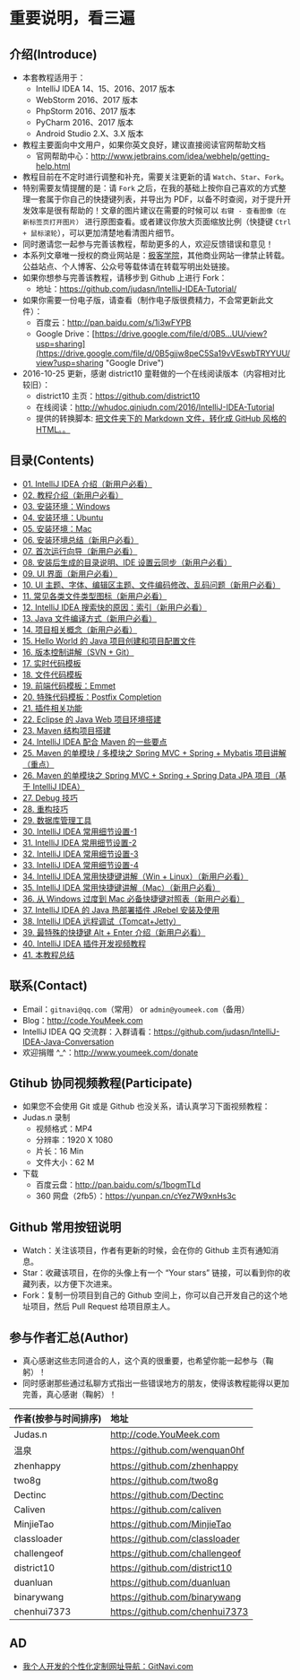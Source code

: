 # 重要说明，看三遍

## 介绍(Introduce)

- 本套教程适用于：
	- IntelliJ IDEA 14、15、2016、2017 版本
	- WebStorm 2016、2017 版本
	- PhpStorm 2016、2017 版本
	- PyCharm 2016、2017 版本
	- Android Studio 2.X、3.X 版本	
- 教程主要面向中文用户，如果你英文良好，建议直接阅读官网帮助文档
	- 官网帮助中心：<http://www.jetbrains.com/idea/webhelp/getting-help.html>
- 教程目前在不定时进行调整和补充，需要关注更新的请 `Watch`、`Star`、`Fork`。
- 特别需要友情提醒的是：请 `Fork` 之后，在我的基础上按你自己喜欢的方式整理一套属于你自己的快捷键列表，并导出为 PDF，以备不时查阅，对于提升开发效率是很有帮助的！文章的图片建议在需要的时候可以 `右键 - 查看图像（在新标签页打开图片）` 进行原图查看。或者建议你放大页面缩放比例（快捷键 `Ctrl + 鼠标滚轮`），可以更加清楚地看清图片细节。
- 同时邀请您一起参与完善该教程，帮助更多的人，欢迎反馈错误和意见！
- 本系列文章唯一授权的商业网站是：[极客学院](http://www.jikexueyuan.com/)，其他商业网站一律禁止转载。公益站点、个人博客、公众号等载体请在转载写明出处链接。
- 如果你想参与完善该教程，请移步到 Github 上进行 Fork：
    - 地址：<https://github.com/judasn/IntelliJ-IDEA-Tutorial/>
- 如果你需要一份电子版，请查看（制作电子版很费精力，不会常更新此文件）：
    - 百度云：<http://pan.baidu.com/s/1i3wFYPB>
    - Google Drive：[https://drive.google.com/file/d/0B5...UU/view?usp=sharing](https://drive.google.com/file/d/0B5gjjw8peC5Sa19vVEswbTRYYUU/view?usp=sharing "Google Drive")
- 2016-10-25 更新，感谢 district10 童鞋做的一个在线阅读版本（内容相对比较旧）：
    - district10 主页：<https://github.com/district10>
    - 在线阅读：<http://whudoc.qiniudn.com/2016/IntelliJ-IDEA-Tutorial>
    - 提供的转换脚本: [把文件夹下的 Markdown 文件，转化成 GitHub 风格的 HTML。。](https://github.com/district10/md2html)

## 目录(Contents)

- [01. IntelliJ IDEA 介绍（新用户必看）](introduce.md)
- [02. 教程介绍（新用户必看）](about-this-tutorial.md)
- [03. 安装环境：Windows](windows-install.md)
- [04. 安装环境：Ubuntu](ubuntu-install.md)
- [05. 安装环境：Mac](mac-install.md)
- [06. 安装环境总结（新用户必看）](install-summarize.md)
- [07. 首次运行向导（新用户必看）](first-run-wizard.md)
- [08. 安装后生成的目录说明、IDE 设置云同步（新用户必看）](installation-directory-introduce.md)
- [09. UI 界面（新用户必看）](interface-introduce.md)
- [10. UI 主题、字体、编辑区主题、文件编码修改、乱码问题（新用户必看）](theme-settings.md)
- [11. 常见各类文件类型图标（新用户必看）](file-symbols-introduce.md)
- [12. IntelliJ IDEA 搜索快的原因：索引（新用户必看）](IntelliJ-IDEA-cache.md)
- [13. Java 文件编译方式（新用户必看）](make-introduce.md)
- [14. 项目相关概念（新用户必看）](project-composition-introduce.md)
- [15. Hello World 的 Java 项目创建和项目配置文件](project-settings.md)
- [16. 版本控制讲解（SVN + Git）](vcs-introduce.md)
- [17. 实时代码模板](live-templates-introduce.md)
- [18. 文件代码模板](file-templates-introduce.md)
- [19. 前端代码模板：Emmet](emmet-introduce.md)
- [20. 特殊代码模板：Postfix Completion](postfix-completion-introduce.md)
- [21. 插件相关功能](plugins-settings.md)
- [22. Eclipse 的 Java Web 项目环境搭建](eclipse-java-web-project-introduce.md)
- [23. Maven 结构项目搭建](maven-project-introduce.md)
- [24. IntelliJ IDEA 配合 Maven 的一些要点](maven-skill-introduce.md)
- [25. Maven 的单模块 / 多模块之 Spring MVC + Spring + Mybatis 项目讲解（重点）](maven-java-web-project-introduce.md)
- [26. Maven 的单模块之 Spring MVC + Spring + Spring Data JPA 项目（基于 IntelliJ IDEA）](maven-java-web-project-introduce2.md)
- [27. Debug 技巧](debug-introduce.md)
- [28. 重构技巧](refactor-introduce.md)
- [29. 数据库管理工具](database-introduce.md)
- [30. IntelliJ IDEA 常用细节设置-1](settings-introduce-1.md)
- [31. IntelliJ IDEA 常用细节设置-2](settings-introduce-2.md)
- [32. IntelliJ IDEA 常用细节设置-3](settings-introduce-3.md)
- [33. IntelliJ IDEA 常用细节设置-4](settings-introduce-4.md)
- [34. IntelliJ IDEA 常用快捷键讲解（Win + Linux）（新用户必看）](keymap-introduce.md)
- [35. IntelliJ IDEA 常用快捷键讲解（Mac）（新用户必看）](keymap-mac-introduce.md)
- [36. 从 Windows 过度到 Mac 必备快捷键对照表（新用户必看）](keymap-win-mac.md)
- [37. IntelliJ IDEA 的 Java 热部署插件 JRebel 安装及使用](jrebel-setup.md)
- [38. IntelliJ IDEA 远程调试（Tomcat+Jetty）](remote-debugging.md)
- [39. 最特殊的快捷键 Alt + Enter 介绍（新用户必看）](hotkey-alt-enter-introduce.md)
- [40. IntelliJ IDEA 插件开发视频教程](plugins-develop.md)
- [41. 本教程总结](this-tutorial-the-end.md)


## 联系(Contact)

- Email：`gitnavi@qq.com`（常用） or `admin@youmeek.com`（备用）
- Blog：<http://code.YouMeek.com>
- IntelliJ IDEA QQ 交流群：入群请看：<https://github.com/judasn/IntelliJ-IDEA-Java-Conversation>
- 欢迎捐赠 ^_^：<http://www.youmeek.com/donate>


## Gtihub 协同视频教程(Participate)

- 如果您不会使用 Git 或是 Github 也没关系，请认真学习下面视频教程：
- Judas.n 录制
    - 视频格式：MP4
    - 分辨率：1920 X 1080
    - 片长：16 Min
    - 文件大小：62 M
- 下载
    - 百度云盘：<http://pan.baidu.com/s/1bogmTLd>
    - 360 网盘（2fb5）：<https://yunpan.cn/cYez7W9xnHs3c>


## Github 常用按钮说明

- Watch：关注该项目，作者有更新的时候，会在你的 Github 主页有通知消息。
- Star：收藏该项目，在你的头像上有一个 “Your stars” 链接，可以看到你的收藏列表，以方便下次进来。
- Fork：复制一份项目到自己的 Github 空间上，你可以自己开发自己的这个地址项目，然后 Pull Request 给项目原主人。 


## 参与作者汇总(Author)

- 真心感谢这些志同道合的人，这个真的很重要，也希望你能一起参与（鞠躬）！
- 同时感谢那些通过私聊方式指出一些错误地方的朋友，使得该教程能得以更加完善，真心感谢（鞠躬）！


|作者(按参与时间排序)|地址|
|:---------|:---------|
|Judas.n|<http://code.YouMeek.com>|
|温泉|<https://github.com/wenquan0hf>|
|zhenhappy|<https://github.com/zhenhappy>|
|two8g|<https://github.com/two8g>|
|Dectinc|<https://github.com/Dectinc>|
|Caliven|<https://github.com/caliven>|
|MinjieTao|<https://github.com/MinjieTao>|
|classloader|<https://github.com/classloader>|
|challengeof|<https://github.com/challengeof>|
|district10|<https://github.com/district10>|
|duanluan|<https://github.com/duanluan>|
|binarywang|<https://github.com/binarywang>|
|chenhui7373|<https://github.com/chenhui7373>|

## AD

- [我个人开发的个性化定制网址导航：GitNavi.com](http://www.gitnavi.com)
